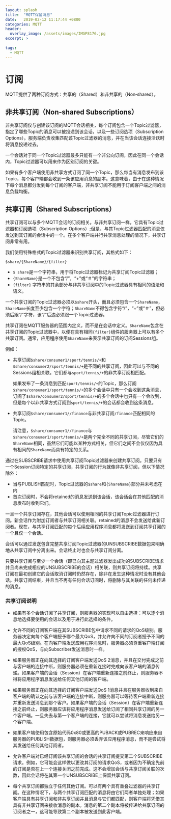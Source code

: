 ```yaml
---
layout: splash
title:  "MQTT保留消息"
date:   2019-02-12 11:17:44 +0800
categories: MQTT
header:
  overlay_image: /assets/images/IMGP8176.jpg
excerpt: >
     
tags: 
  - MQTT
---
```

# 订阅
MQTT提供了两种订阅方式：共享的（Shared）和非共享的（Non‑shared）。

## 非共享订阅（Non‑shared Subscriptions）

非共享订阅仅与创建该订阅的MQTT会话相关，每个订阅包含一个Topic过滤器，指定了哪些Topic的消息可以被投递到该会话，以及一些订阅选项（Subscription Options）。服务端负责收集匹配该Topic过滤器的消息，并在当该会话连接活跃时将消息投递过去。

一个会话对于同一个Topic过滤器最多只能有一个非公向订阅，因此在同一个会话内，Topic过滤器可以用来作为区别订阅的关键。

如果有多个客户端使用非共享方式订阅了同一个Topic，那么每当有消息发布到该Topic，每个客户端都会收到一条该应用消息的副本。这意味着，由于在这种情况下每个消息都分发到每个订阅的客户端，非共享订阅不能用于订阅客户端之间的消息负载均衡。

## 共享订阅（Shared Subscriptions）

共享订阅可以与多个MQTT会话的订阅相关。与非共享订阅一样，它具有Topic过滤器和订阅选项（Subscription Options）;但是，与其Topic过滤器匹配的消息仅发送到其订阅的会话中的一个。在多个客户端并行共享消息处理的情况下，共享订阅非常有用。

我们使用特殊格式的Topic过滤器来识别共享订阅，其格式如下：

```
$share/{ShareName}/{filter}
```

* `$ share`是一个字符串，用于将Topic过滤器标记为共享订阅Topic过滤器；
* `{ShareName}`是一个不包含“/”，“+”或“＃”的字符串；
* `{filter}` 字符串的其余部分与非共享订阅中的Topic过滤器具有相同的语法和语义。

一个共享订阅的Topic过滤器必须以`$share`开头，而且必须包含一个`ShareName`，`ShareName`长度至少包含一个字符；`ShareName`不得包含字符“/”，“+”或“＃”，但必须后跟“/”字符，该“/”后边必须跟一个Topic过滤器。


共享订阅在MQTT服务器的范围内定义，而不是在会话中定义。`ShareName`包含在共享订阅的Topic过滤器中，以便在具有相同`{filter}`组件的服务器上可以有多个共享订阅。通常，应用程序使用`ShareName`来表示共享订阅的订阅Sessions组。

例如：

* 共享订阅`$share/consumer1/sport/tennis/+`和`$share/consumer2/sport/tennis/+`是不同的共享订阅，因此可以与不同的Sessions组相关联。它们都与`sport/tennis/+`的非共享订阅相匹配。

    如果发布了一条消息到匹配`sport/tennis/+`的Topic，那么订阅`$share/consumer1/sport/tennis/+`的多个会话中只有一个会收到这条消息，订阅了`$share/consumer2/sport/tennis/+`的多个会话中也只有一个会收到，但是每个以非共享方式订阅到`sport/tennis/+`的会话都会收到这条消息。

* 共享订阅`$share/consumer1//finance`与非共享订阅`/finance`匹配相同的Topic。

    请注意，`$share/consumer1//finance`与`$share/consumer1/sport/tennis/+`是两个完全不同的共享订阅，尽管它们的`ShareName`相同，虽然它们可能以某种方式相关，但它们之间不会仅仅因为具有相同的`ShareName`而具有特定的关系。



通过在SUBSCRIBE请求中使用共享订阅Topic过滤器来创建共享订阅。只要只有一个Session订阅特定的共享订阅，共享订阅的行为就像非共享订阅，但以下情况除外：

* 当与PUBLISH匹配时，Topic过滤器的`$share`和`{ShareName}`部分并未考虑在内
* 首次订阅时，不会将retained的消息发送到该会话，该会话会在其他匹配的消息发布时收到它们。

一旦一个共享订阅存在，其他会话可以使用相同的共享订阅Topic过滤器进行订阅。新会话作为附加订阅者与共享订阅相关联。retained的消息不会发送给此新订阅者。现在，与共享订阅匹配的每个后续应用程序消息都将发送到订阅共享订阅的一个且仅一个会话。

会话可以通过发送包含完整共享订阅Topic过滤器的UNSUBSCRIBE数据包来明确地从共享订阅中分离出来。会话终止时也会与共享订阅分离。

只要共享订阅与至少一个会话（即已向其主题过滤器发出成功的SUBSCRIBE请求并且尚未完成相应的UNSUBSCRIBE的会话）相关联，则共享订阅将持续。共享订阅在最初创建它的会话取消订阅时仍然存在，除非在发生这种情况时没有其他会话。共享订阅结束，并且当不再有任何会话订阅时，将删除与其关联的任何未传递的消息。


### 共享订阅说明
* 如果有多个会话订阅了共享订阅，则服务器的实现可以自由选择：可以逐个消息地选择要使用的会话以及用于进行此选择的条件。

* 允许不同的订阅客户端在其SUBSCRIBE包中请求不同的请求的QoS级别。服务器决定向每个客户端授予哪个最大QoS，并允许向不同的订阅者授予不同的最大QoS级别。在向客户端发送应用程序消息时，服务器必须尊重客户端订阅的授权QoS，与向Subscriber发送消息时一样。

* 如果服务器正在向其选择的订阅客户端发送QoS 2消息，并且在交付完成之前与客户端的连接中断，则服务器必须在重新连接时完成向该客户端的消息传递。如果客户端的会话（Session）在客户端重新连接之前终止，则服务器不得将应用程序消息发送给任何其他订阅的客户端。

* 如果服务器正在向其选择的订阅客户端发送QoS 1消息并且在服务器收到来自客户端的确认之前与该客户端的连接中断，则服务器可以等待客户端重新连接并重新发送消息到那个客户。如果客户端的会话（Session）在客户端重新连接之前终止，则服务器应该将应用程序消息发送给订阅了相同共享订阅的另一个客户端。一旦失去与第一个客户端的连接，它就可以尝试将消息发送给另一个客户端。

* 如果客户端使用包含原始代码0x80或更高的PUBACK或PUBREC来响应来自服务器的PUBLISH数据包，则服务器必须丢弃该应用程序消息，而不是尝试将其发送给任何其他订阅者。

* 允许客户端对已经订阅该共享订阅的会话的共享订阅提交第二个SUBSCRIBE请求。例如，它可能会这样做以更改其订阅的请求QoS，或者因为不确定先前的订阅是否在上一个连接关闭之前完成。这不会增加会话与共享订阅关联的次数，因此会话将在其第一个UNSUBSCRIBE上保留共享订阅。

* 每个共享订阅都独立于任何其他订阅。可以有两个具有重叠过滤器的共享订阅。在这种情况下，与两个共享订阅匹配的消息将由它们两者单独处理；如果客户端具有共享订阅和非共享订阅并且消息与它们都匹配，则客户端将凭借其具有非共享订阅来接收消息的副本。消息的第二个副本将被传递给共享订阅的订阅者之一，这可能导致第二个副本被发送到此客户端。








